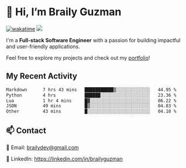 # 👋 Hi, I’m Braily Guzman
[![wakatime](https://wakatime.com/badge/user/78b9a827-5162-4c58-9330-4ea970cf6de4.svg)](https://wakatime.com/@78b9a827-5162-4c58-9330-4ea970cf6de4)
![](https://komarev.com/ghpvc/?username=brailyguzman)

I'm a **Full-stack Software Engineer** with a passion for building impactful and user-friendly applications.

Feel free to explore my projects and check out my [portfolio](https://braily.dev)!


## My Recent Activity
<!--START_SECTION:waka-->

```txt
Markdown      7 hrs 43 mins   ███████████▒░░░░░░░░░░░░░   44.95 %
Python        4 hrs           ██████░░░░░░░░░░░░░░░░░░░   23.36 %
Lua           1 hr 4 mins     █▓░░░░░░░░░░░░░░░░░░░░░░░   06.22 %
JSON          49 mins         █▒░░░░░░░░░░░░░░░░░░░░░░░   04.83 %
Other         43 mins         █░░░░░░░░░░░░░░░░░░░░░░░░   04.18 %
```

<!--END_SECTION:waka-->

## 📫 Contact
📧 Email: brailydev@gmail.com

🔗 LinkedIn: https://linkedin.com/in/brailyguzman

